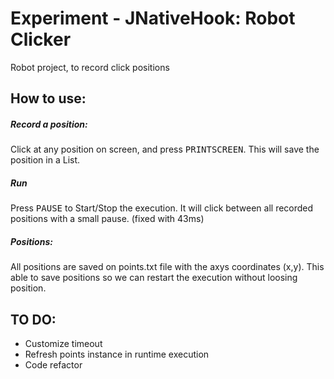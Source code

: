 # Experiment - JNativeHook: Robot Clicker 
 Robot project, to record click positions
 
## How to use:
 
##### Record a position:
Click at any position on screen, and press <kbd>PRINTSCREEN</kbd>. This will save the position in a List. 

##### Run
Press <kbd>PAUSE</kbd> to Start/Stop the execution. It will click between all recorded positions with a small pause. (fixed with 43ms)

##### Positions:
All positions are saved on points.txt file with the axys coordinates (x,y). This able to save positions so we can restart the execution without loosing position.

## TO DO:
- Customize timeout
- Refresh points instance in runtime execution
- Code refactor